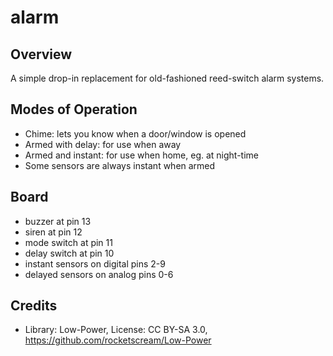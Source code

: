 alarm
=====

Overview
--------
A simple drop-in replacement for old-fashioned reed-switch alarm systems.

Modes of Operation
------------------
- Chime: lets you know when a door/window is opened
- Armed with delay: for use when away
- Armed and instant: for use when home, eg. at night-time
- Some sensors are always instant when armed

Board
-----
- buzzer at pin 13
- siren at pin 12
- mode switch at pin 11
- delay switch at pin 10
- instant sensors on digital pins 2-9
- delayed sensors on analog pins 0-6

Credits
-------
- Library: Low-Power, License: CC BY-SA 3.0, https://github.com/rocketscream/Low-Power
